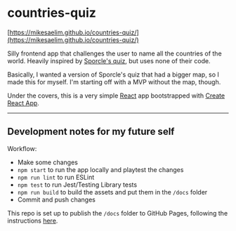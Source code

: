# countries-quiz

[https://mikesaelim.github.io/countries-quiz/](https://mikesaelim.github.io/countries-quiz/)

Silly frontend app that challenges the user to name all the countries of the world. Heavily inspired by [Sporcle's quiz](https://www.sporcle.com/games/g/world), but uses none of their code.

Basically, I wanted a version of Sporcle's quiz that had a bigger map, so I made this for myself. I'm starting off with a MVP without the map, though.

Under the covers, this is a very simple [React](https://reactjs.org/) app bootstrapped with [Create React App](https://github.com/facebook/create-react-app).

----

## Development notes for my future self

Workflow:
* Make some changes
* `npm start` to run the app locally and playtest the changes
* `npm run lint` to run ESLint
* `npm test` to run Jest/Testing Library tests
* `npm run build` to build the assets and put them in the `/docs` folder
* Commit and push changes

This repo is set up to publish the `/docs` folder to GitHub Pages, following the instructions [here](https://docs.github.com/en/pages/getting-started-with-github-pages/configuring-a-publishing-source-for-your-github-pages-site).

